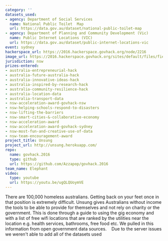 ```yaml
---
category: ''
datasets_used:
- agency: Department of Social Services
  name: National Public Toilet  Map
  url: https://data.gov.au/dataset/national-public-toilet-map
- agency: Department of Planning and Community Development (Vic)
  name: Public Internet Locations (VIC)
  url: https://data.gov.au/dataset/public-internet-locations-vic
event: sydney
hackerspace_url: https://2016.hackerspace.govhack.org/node/2216
image_url: https://2016.hackerspace.govhack.org/sites/default/files/field/image/elephant_1.png
jurisdiction: nsw
prizes-entered:
- australia-entrepreneurial-hack
- australia-future-australia-hack
- australia-innovative-ideas-hack
- australia-inspired-by-research-hack
- australia-community-resilience-hack
- australia-location-data
- australia-transport-data
- nsw-acceleration-award-govhack-nsw
- nsw-helping-schools-respond-to-disasters
- nsw-lifting-the-barriers
- nsw-smart-cities-&-collaborative-economy
- nsw-acceleration-award
- nsw-acceleration-award-govhack-sydney
- nsw-most-fun-and-creative-use-of-data
- nsw-team-encouragement-award
project_title: Unsung
project_url: http://unsung.herokuapp.com/
repo:
  name: govhack.2016
  type: github
  url: https://github.com/Azzapop/govhack.2016
team_name: Elephant
video:
  type: youtube
  url: https://youtu.be/ugQLQUoymVE
---
```


There are 100,000 homeless australians. Getting back on your feet once in that position is extremely difficult. Unsung gives Australians without income the tools to be able to provide for themselves and not rely on charity or the government. This is done through a guide to using the gig economy and with a list of free wifi locations that are ranked by the utilities near the location e.g. health services, bathrooms, free food etc. We pulled in this information from open government data sources. 
 
Due to the server issues we weren't able to add all of the datasets used